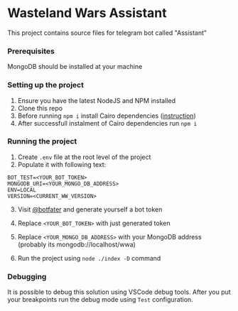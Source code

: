 # Wasteland Wars Assistant

This project contains source files for telegram bot called "Assistant"

### Prerequisites
MongoDB should be installed at your machine

### Setting up the project
1. Ensure you have the latest NodeJS and NPM installed
2. Clone this repo
3. Before running `npm i` install Cairo dependencies ([instruction](https://github.com/Automattic/node-canvas#compiling))
4. After successfull instalment of Cairo dependencies run `npm i`

### Running the project
1. Create `.env` file at the root level of the project
2. Populate it with following text:
```
BOT_TEST=<YOUR_BOT_TOKEN>
MONGODB_URI=<YOUR_MONGO_DB_ADDRESS>
ENV=LOCAL
VERSION=<CURRENT_WW_VERSION>
```
3. Visit [@botfater](https://t.me/botfather/) and generate yourself a bot token
4. Replace `<YOUR_BOT_TOKEN>` with just generated token
5. Replace `<YOUR_MONGO_DB_ADDRESS>` with your MongoDB address (probably its mongodb://localhost/wwa)

6. Run the project using `node ./index -D` command

### Debugging
It is possible to debug this solution using VSCode debug tools. After you put your breakpoints run the debug mode using `Test` configuration.